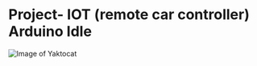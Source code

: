 #  Project- IOT (remote car controller) Arduino Idle 

![Image of Yaktocat](https://octodex.github.com/images/yaktocat.png)
